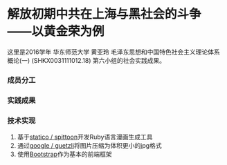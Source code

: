 # 解放初期中共在上海与黑社会的斗争 ——以黄金荣为例

这里是2016学年 华东师范大学 黄亚玲 毛泽东思想和中国特色社会主义理论体系概论(一) (SHKX0031111012.18) 第六小组的社会实践成果。

### 成员分工

### 实践成果

### 技术实现

1. 基于[statico / spittoon](https://github.com/statico/spittoon)开发Ruby语言漫画生成工具
2. 通过[google / guetzli](https://github.com/google/guetzli)将图片压缩为体积更小的jpg格式
3. 使用[Bootstrap](http://getbootstrap.com)作为基本的前端框架


